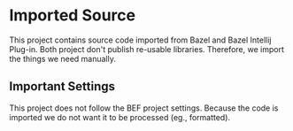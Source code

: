 # Imported Source

This project contains source code imported from Bazel and Bazel Intellij Plug-in.
Both project don't publish re-usable libraries.
Therefore, we import the things we need manually.

## Important Settings

This project does not follow the BEF project settings.
Because the code is imported we do not want it to be processed (eg., formatted).
